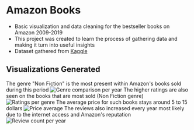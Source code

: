 # Amazon Books

- Basic visualization and data cleaning for the bestseller books on Amazon 2009-2019
- This project was created to learn the process of gathering data and making it turn into useful insights
- Dataset gathered from [Kaggle](https://www.kaggle.com/datasets/sootersaalu/amazon-top-50-bestselling-books-2009-2019)


## Visualizations Generated

The genre "Non Fiction" is the most present within Amazon's books sold during this period
<img src="https://i.imgur.com/PfHZFLV.png" alt="Genre comparison per year">
The higher ratings are also seen on the books that are most sold (Non Fiction genre)
<img src="https://i.imgur.com/KlAbt51.png" alt="Ratings per genre">
The average price for such books stays around 5 to 15 dollars
<img src="https://i.imgur.com/t8Aajtm.png" alt="Price average">
The reviews also increased every year most likely due to the internet access and Amazon's reputation
<img src="https://i.imgur.com/bVFFsMu.png" alt="Review count per year">
